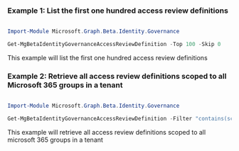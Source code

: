 ### Example 1: List the first one hundred access review definitions

```powershell

Import-Module Microsoft.Graph.Beta.Identity.Governance

Get-MgBetaIdentityGovernanceAccessReviewDefinition -Top 100 -Skip 0 

```
This example will list the first one hundred access review definitions

### Example 2: Retrieve all access review definitions scoped to all Microsoft 365 groups in a tenant

```powershell

Import-Module Microsoft.Graph.Beta.Identity.Governance

Get-MgBetaIdentityGovernanceAccessReviewDefinition -Filter "contains(scope/microsoft.graph.accessReviewQueryScope/query, './members')" 

```
This example will retrieve all access review definitions scoped to all microsoft 365 groups in a tenant

